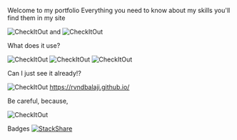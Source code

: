 Welcome to my portfolio
Everything you need to know about my skills you'll find them in my site

![CheckItOut](http://forthebadge.com/images/badges/built-with-swag.svg) and ![CheckItOut](http://forthebadge.com/images/badges/powered-by-electricity.svg) 


What does it use?

![CheckItOut](http://forthebadge.com/images/badges/uses-html.svg) ![CheckItOut](http://forthebadge.com/images/badges/uses-css.svg) ![CheckItOut](http://forthebadge.com/images/badges/uses-js.svg) 

Can I just see it already!?

![CheckItOut](http://forthebadge.com/images/badges/check-it-out.svg)
https://rvndbalaji.github.io/





Be careful, because,

![CheckItOut](http://forthebadge.com/images/badges/winter-is-coming.svg) 

Badges
[![StackShare](https://img.shields.io/badge/tech-stack-0690fa.svg?style=flat)](https://stackshare.io/rvndbalaji/my-stack)
